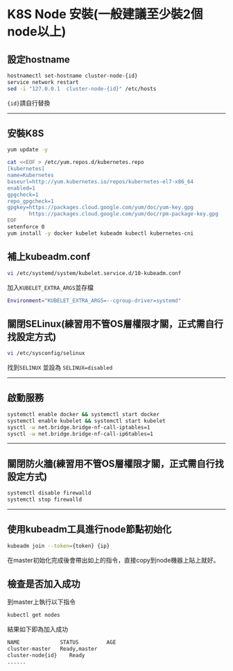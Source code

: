 # K8S Node 安裝(一般建議至少裝2個node以上)

## 設定hostname

```sh
hostnamectl set-hostname cluster-node-{id}
service network restart
sed -i "127.0.0.1  cluster-node-{id}" /etc/hosts
```

`{id}`請自行替換

----

## 安裝K8S

```sh
yum update -y

cat <<EOF > /etc/yum.repos.d/kubernetes.repo
[kubernetes]
name=Kubernetes
baseurl=http://yum.kubernetes.io/repos/kubernetes-el7-x86_64
enabled=1
gpgcheck=1
repo_gpgcheck=1
gpgkey=https://packages.cloud.google.com/yum/doc/yum-key.gpg
       https://packages.cloud.google.com/yum/doc/rpm-package-key.gpg
EOF
setenforce 0
yum install -y docker kubelet kubeadm kubectl kubernetes-cni
```

## 補上kubeadm.conf

```sh
vi /etc/systemd/system/kubelet.service.d/10-kubeadm.conf
```

加入`KUBELET_EXTRA_ARGS`並存檔

```sh
Environment="KUBELET_EXTRA_ARGS=--cgroup-driver=systemd"
```

## 關閉SELinux(練習用不管OS層權限才關，正式需自行找設定方式)

```sh
vi /etc/sysconfig/selinux
```

找到`SELINUX` 並設為 `SELINUX=disabled`

---

## 啟動服務

```sh
systemctl enable docker && systemctl start docker
systemctl enable kubelet && systemctl start kubelet
sysctl -w net.bridge.bridge-nf-call-iptables=1
sysctl -w net.bridge.bridge-nf-call-ip6tables=1
```

---

## 關閉防火牆(練習用不管OS層權限才關，正式需自行找設定方式)

```sh
systemctl disable firewalld
systemctl stop firewalld
```

---

## 使用kubeadm工具進行node節點初始化

```sh
kubeadm join --token={token} {ip}
```

在master初始化完成後會帶出如上的指令，直接copy到node機器上貼上就好。

## 檢查是否加入成功

到master上執行以下指令

```sh
kubectl get nodes
```

結果如下即為加入成功
```sh
NAME             STATUS         AGE
cluster-master   Ready,master   
cluster-node{id}    Ready          
......
```
